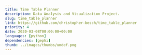 ```yaml
---
title: Time Table Planner
description: Data Analysis and Visualization Project.
slug: time_table_planner
link: https://github.com/christopher-besch/time_table_planner
priority: 4
date: 2020-03-08T00:00:00+00:00
languages: [python]
dependencies: [gephi]
thumb: ../images/thumbs/undef.png
---
```


